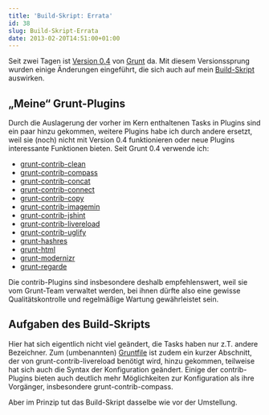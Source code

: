```yaml
---
title: 'Build-Skript: Errata'
id: 38
slug: Build-Skript-Errata
date: 2013-02-20T14:51:00+01:00
---
```


Seit zwei Tagen ist [Version 0.4](http://gruntjs.com/blog/2013-02-18-grunt-0.4.0-released) von [Grunt](http://gruntjs.com) da. Mit diesem Versionssprung wurden einige Änderungen eingeführt, die sich auch auf mein [Build-Skript](/archiv/36/Mein-neues-Build-Tool-Grunt.html) auswirken.

## „Meine“ Grunt-Plugins

Durch die Auslagerung der vorher im Kern enthaltenen Tasks in Plugins sind ein paar hinzu gekommen, weitere Plugins habe ich durch andere ersetzt, weil sie (noch) nicht mit Version 0.4 funktionieren oder neue Plugins interessante Funktionen bieten. Seit Grunt 0.4 verwende ich:

-   [grunt-contrib-clean](https://npmjs.org/package/grunt-contrib-clean)
-   [grunt-contrib-compass](https://npmjs.org/package/grunt-contrib-compass)
-   [grunt-contrib-concat](https://npmjs.org/package/grunt-contrib-concat)
-   [grunt-contrib-connect](https://npmjs.org/package/grunt-contrib-connect)
-   [grunt-contrib-copy](https://npmjs.org/package/grunt-contrib-copy)
-   [grunt-contrib-imagemin](https://npmjs.org/package/grunt-contrib-imagemin)
-   [grunt-contrib-jshint](https://npmjs.org/package/grunt-contrib-jshint)
-   [grunt-contrib-livereload](https://npmjs.org/package/grunt-contrib-livereload)
-   [grunt-contrib-uglify](https://npmjs.org/package/grunt-contrib-uglify)
-   [grunt-hashres](https://npmjs.org/package/grunt-hashres)
-   [grunt-html](https://npmjs.org/package/grunt-html)
-   [grunt-modernizr](https://npmjs.org/package/grunt-modernizr)
-   [grunt-regarde](https://github.com/yeoman/grunt-regarde)

Die contrib-Plugins sind insbesondere deshalb empfehlenswert, weil sie vom Grunt-Team verwaltet werden, bei ihnen dürfte also eine gewisse Qualitätskontrolle und regelmäßige Wartung gewährleistet sein.

## Aufgaben des Build-Skripts

Hier hat sich eigentlich nicht viel geändert, die Tasks haben nur z.T. andere Bezeichner. Zum (umbenannten) [Gruntfile](https://github.com/yellowled/yl-bp/blob/master/Gruntfile.js) ist zudem ein kurzer Abschnitt, der von grunt-contrib-livereload benötigt wird, hinzu gekommen, teilweise hat sich auch die Syntax der Konfiguration geändert. Einige der contrib-Plugins bieten auch deutlich mehr Möglichkeiten zur Konfiguration als ihre Vorgänger, insbesondere grunt-contrib-compass.

Aber im Prinzip tut das Build-Skript dasselbe wie vor der Umstellung.
